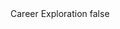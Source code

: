 <?xml version="1.0" encoding="UTF-8"?>
<CustomMetadata xmlns="http://soap.sforce.com/2006/04/metadata">
    <label>Career Exploration</label>
    <protected>false</protected>
</CustomMetadata>
